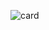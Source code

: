 

![card](https://cardivo.vercel.app/api?name=Axel%20Calendreau&image=https://avatars.githubusercontent.com/u/36140542?v=4&backgroundColor=%23ecf0f1&description=French%20student%20using%20GitHub%20to%20write%20better%20code.&site=axel-cal.fr&pattern=ticTacToe&colorPattern=%23eaeaea&linkedin=calendreau-axel&github=calaxo)
